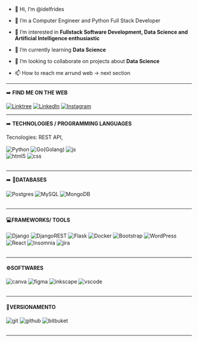 - 👋 Hi, I’m @idelfrides
- 👀 I’m a Computer Engineer and Python Full Stack Developer
- 👀 I’m interested in  **Fullstack Software Development, Data Science and Artificial Intelligence enthusiastic**


- 🌱 I’m currently learning **Data Science**
- 💞️ I’m looking to collaborate on projects about **Data Science**
- 📫 How to reach me arrund web -> next section

---

➡️ **FIND ME ON THE WEB**

[![Linktree](https://img.shields.io/badge/linktree-1de9b6?style=for-the-badge&logo=linktree&logoColor=white)](https://wa.me/qr/2HA5UK32WDSPC1) 
[![LinkedIn](https://img.shields.io/badge/linkedin-%230077B5.svg?style=for-the-badge&logo=linkedin&logoColor=white)](https://www.linkedin.com/in/engidelfridesjorge/)
[![Instagram](https://img.shields.io/badge/Instagram-E4405F?style=for-the-badge&logo=instagram&logoColor=white)](https://www.instagram.com/ijwm_oficial/)

---

➡️ **TECHNOLOGIES / PROGRAMMING LANGUAGES**

<!-- ![Top Langs](https://github-readme-stats.vercel.app/api/top-langs/?username=GustavoMKarnopp&size_weight=0.5&count_weight=0.5&show_icons=true&theme=dark) -->

Tecnologies:  REST API, 

<div style="display: inline_block">
  <img align="center" alt="Python" src="https://img.shields.io/badge/python-3670A0?style=for-the-badge&logo=python&logoColor=ffdd54" />
  <img align="center" alt="Go(Golang)" src="https://img.shields.io/badge/go-%2300ADD8.svg?style=for-the-badge&logo=go&logoColor=white" />
  <img align="center" alt="js" src="https://img.shields.io/badge/JavaScript-F7DF1E?style=for-the-badge&logo=javascript&logoColor=black" />
  <br>
  <img align="center" alt="html5" src="https://img.shields.io/badge/HTML5-E34F26?style=for-the-badge&logo=html5&logoColor=white" />
  <img align="center" alt="css" src="https://img.shields.io/badge/CSS3-1572B6?style=for-the-badge&logo=css3&logoColor=white" />
</div><br/>

---

➡️  🚀**DATABASES**
<div>
  <img align="center" alt="Postgres" src="https://img.shields.io/badge/postgres-%23316192.svg?style=for-the-badge&logo=postgresql&logoColor=whit" />
  <img align="center" alt="MySQL" src="https://img.shields.io/badge/mysql-%2300f.svg?style=for-the-badge&logo=mysql&logoColor=white" />
  <img align="center" alt="MongoDB" src="https://img.shields.io/badge/MongoDB-%234ea94b.svg?style=for-the-badge&logo=mongodb&logoColor=white" />
</div><br/>

---

#### 💻**FRAMEWORKS/ TOOLS**
<div>
  <img align="center" alt="Django" src="https://img.shields.io/badge/django-%23092E20.svg?style=for-the-badge&logo=django&logoColor=white" />
  <img align="center" alt="DjangoREST" src="https://img.shields.io/badge/DJANGO-REST-ff1709?style=for-the-badge&logo=django&logoColor=white&color=ff1709&labelColor=gray" />
  <img align="center" alt="Flask" src="https://img.shields.io/badge/flask-%23000.svg?style=for-the-badge&logo=flask&logoColor=white" />
  <img align="center" alt="Docker" src="https://img.shields.io/badge/docker-%230db7ed.svg?style=for-the-badge&logo=docker&logoColor=white" />  
  <img align="center" alt="Bootstrap" src="https://img.shields.io/badge/bootstrap-%238511FA.svg?style=for-the-badge&logo=bootstrap&logoColor=white" />
  <img align="center" alt="WordPress" src="https://img.shields.io/badge/WordPress-%23117AC9.svg?style=for-the-badge&logo=WordPress&logoColor=white" />
  <img align="center" alt="React" src="https://img.shields.io/badge/react-%2320232a.svg?style=for-the-badge&logo=react&logoColor=%2361DAFB" />
  <img align="center" alt="Insomnia" src="https://img.shields.io/badge/Insomnia-black?style=for-the-badge&logo=insomnia&logoColor=5849BE" />
  <img align="center" alt="jira" src="https://img.shields.io/badge/jira-%230A0FFF.svg?style=for-the-badge&logo=jira&logoColor=white" />
</div><br/>

---

#### ⚙️**SOFTWARES**
  <div>
    <img align="center" alt="canva" src="https://img.shields.io/badge/Canva-%2300C4CC.svg?style=for-the-badge&logo=Canva&logoColor=white" />
    <img align="center" alt="figma" src="https://img.shields.io/badge/figma-%23F24E1E.svg?style=for-the-badge&logo=figma&logoColor=white" />
    <img align="center" alt="inkscape" src="https://img.shields.io/badge/Inkscape-e0e0e0?style=for-the-badge&logo=inkscape&logoColor=080A13" />
    <img align="center" alt="vscode" src="https://img.shields.io/badge/Visual%20Studio%20Code-0078d7.svg?style=for-the-badge&logo=visual-studio-code&logoColor=white" />
  </div><br/>

---

#### 🚀**VERSIONAMENTO**
<div>
  <img align="center" alt="git" src="https://img.shields.io/badge/git-%23F05033.svg?style=for-the-badge&logo=git&logoColor=white" />
  <img align="center" alt="github" src="https://img.shields.io/badge/github-%23121011.svg?style=for-the-badge&logo=github&logoColor=white" />
  <img align="center" alt="bitbuket" src="https://img.shields.io/badge/bitbucket-%230047B3.svg?style=for-the-badge&logo=bitbucket&logoColor=white" />
</div><br/>

---


<!---
idelfrides/idelfrides is a ✨ special ✨ repository because its `README.md` (this file) appears on your GitHub profile.
You can click the Preview link to take a look at your changes.
--->
